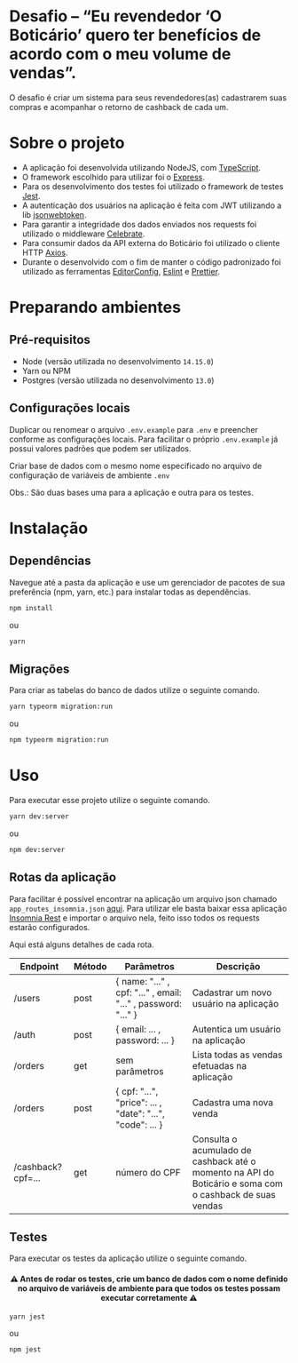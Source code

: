 # Desafio – “Eu revendedor ‘O Boticário’ quero ter benefícios de acordo com o meu volume de vendas”.

O desafio é criar um sistema para seus revendedores(as) cadastrarem suas compras e acompanhar o retorno de cashback de cada um.

# Sobre o projeto

- A aplicação foi desenvolvida utilizando NodeJS, com [TypeScript](https://www.typescriptlang.org/).
- O framework escolhido para utilizar foi o [Express](https://github.com/expressjs/express).
- Para os desenvolvimento dos testes foi utilizado o framework de testes [Jest](https://github.com/facebook/jest).
- A autenticação dos usuários na aplicação é feita com JWT utilizando a lib [jsonwebtoken](https://github.com/auth0/node-jsonwebtoken).
- Para garantir a integridade dos dados enviados nos requests foi utilizado o middleware [Celebrate](https://github.com/arb/celebrate).
- Para consumir dados da API externa do Boticário foi utilizado o cliente HTTP [Axios](https://github.com/axios/axios).
- Durante o desenvolvido com o fim de manter o código padronizado foi utilizado as ferramentas [EditorConfig](https://editorconfig.org/), [Eslint](https://eslint.org/) e [Prettier](https://prettier.io/).

# Preparando ambientes

## Pré-requisitos

- Node (versão utilizada no desenvolvimento `14.15.0`)
- Yarn ou NPM
- Postgres (versão utilizada no desenvolvimento `13.0`)

## Configurações locais

Duplicar ou renomear o arquivo `.env.example` para `.env` e preencher conforme as configurações locais. Para facilitar o próprio `.env.example` já possui valores padrões que podem ser utilizados.

Criar base de dados com o mesmo nome especificado no arquivo de configuração de variáveis de ambiente `.env`

Obs.: São duas bases uma para a aplicação e outra para os testes.

# Instalação

## Dependências

Navegue até a pasta da aplicação e use um gerenciador de pacotes de sua preferência (npm, yarn, etc.) para instalar todas as dependências.

```bash
npm install
```
ou
```bash
yarn
```

## Migrações

Para criar as tabelas do banco de dados utilize o seguinte comando.

```bash
yarn typeorm migration:run
```
ou
```bash
npm typeorm migration:run
```

# Uso

Para executar esse projeto utilize o seguinte comando.

```bash
yarn dev:server
```
ou

```bash
npm dev:server
```
## Rotas da aplicação

Para facilitar é possível encontrar na aplicação um arquivo json chamado `app_routes_insomnia.json` [aqui]().
Para utilizar ele basta baixar essa aplicação [Insomnia Rest](https://insomnia.rest/download/)  e importar o arquivo nela, feito isso todos os requests estarão configurados.

Aqui está alguns detalhes de cada rota.

|Endpoint| Método|Parâmetros|Descrição|
|--|--|--|--|
|/users | post| { name: "..." , cpf: "..." , email: "..." , password: "..." } | Cadastrar um novo usuário na aplicação
|/auth | post | { email: ... , password: ... }| Autentica um usuário na aplicação
|/orders | get | sem parâmetros | Lista todas as vendas efetuadas na aplicação
|/orders | post | {	cpf: "...", "price": ... , "date": "...", "code": ... } | Cadastra uma nova venda
|/cashback?cpf=...| get | número do CPF | Consulta o acumulado de cashback até o momento na API do Boticário e soma com o cashback de suas vendas

## Testes

Para executar os testes da aplicação utilize o seguinte comando.

<h4 align="center">
  ⚠️ Antes de rodar os testes, crie um banco de dados com o nome definido no arquivo de variáveis de ambiente para que todos os testes possam executar corretamente ⚠️
</h4>

```bash
yarn jest
```
ou
```bash
npm jest
```

